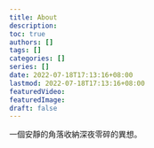 ```yaml
---
title: About
description:
toc: true
authors: []
tags: []
categories: []
series: []
date: 2022-07-18T17:13:16+08:00
lastmod: 2022-07-18T17:13:16+08:00
featuredVideo:
featuredImage:
draft: false
---
```


一個安靜的角落收納深夜零碎的異想。

